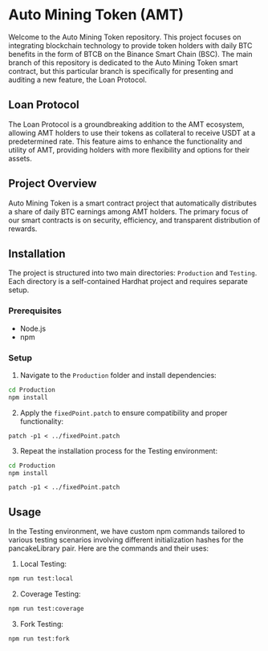 # Auto Mining Token (AMT)

Welcome to the Auto Mining Token repository. This project focuses on integrating blockchain technology to provide token holders with daily BTC benefits in the form of BTCB on the Binance Smart Chain (BSC). The main branch of this repository is dedicated to the Auto Mining Token smart contract, but this particular branch is specifically for presenting and auditing a new feature, the Loan Protocol.

## Loan Protocol

The Loan Protocol is a groundbreaking addition to the AMT ecosystem, allowing AMT holders to use their tokens as collateral to receive USDT at a predetermined rate. This feature aims to enhance the functionality and utility of AMT, providing holders with more flexibility and options for their assets.

## Project Overview

Auto Mining Token is a smart contract project that automatically distributes a share of daily BTC earnings among AMT holders. The primary focus of our smart contracts is on security, efficiency, and transparent distribution of rewards.

## Installation

The project is structured into two main directories: `Production` and `Testing`. Each directory is a self-contained Hardhat project and requires separate setup.

### Prerequisites

- Node.js
- npm

### Setup

1. Navigate to the `Production` folder and install dependencies:

```bash
cd Production
npm install
```

2. Apply the `fixedPoint.patch` to ensure compatibility and proper functionality:

```
patch -p1 < ../fixedPoint.patch
```

3. Repeat the installation process for the Testing environment:

```bash
cd Production
npm install
```

```
patch -p1 < ../fixedPoint.patch
```

## Usage

In the Testing environment, we have custom npm commands tailored to various testing scenarios involving different initialization hashes for the pancakeLibrary pair. Here are the commands and their uses:

1. Local Testing:

```bash
npm run test:local
```

2. Coverage Testing:

```bash
npm run test:coverage
```

3. Fork Testing:

```bash
npm run test:fork
```
